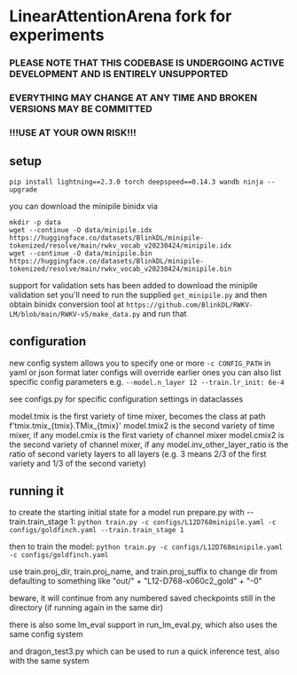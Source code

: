 # LinearAttentionArena fork for experiments

### PLEASE NOTE THAT THIS CODEBASE IS UNDERGOING ACTIVE DEVELOPMENT AND IS ENTIRELY UNSUPPORTED
### EVERYTHING MAY CHANGE AT ANY TIME AND BROKEN VERSIONS MAY BE COMMITTED
### !!!USE AT YOUR OWN RISK!!!

## setup

```
pip install lightning==2.3.0 torch deepspeed==0.14.3 wandb ninja --upgrade
```

you can download the minipile binidx via 

``` 
mkdir -p data
wget --continue -O data/minipile.idx https://huggingface.co/datasets/BlinkDL/minipile-tokenized/resolve/main/rwkv_vocab_v20230424/minipile.idx
wget --continue -O data/minipile.bin https://huggingface.co/datasets/BlinkDL/minipile-tokenized/resolve/main/rwkv_vocab_v20230424/minipile.bin
```

support for validation sets has been added
to download the minipile validation set you'll need to run the supplied `get_minipile.py` and then obtain binidx conversion tool at `https://github.com/BlinkDL/RWKV-LM/blob/main/RWKV-v5/make_data.py` and run that

## configuration

new config system allows you to specify one or more `-c CONFIG_PATH` in yaml or json format
later configs will override earlier ones
you can also list specific config parameters e.g. `--model.n_layer 12 --train.lr_init: 6e-4`

see configs.py for specific configuration settings in dataclasses

model.tmix is the first variety of time mixer, becomes the class at path f'tmix.tmix_{tmix}.TMix_{tmix}'
model.tmix2 is the second variety of time mixer, if any
model.cmix is the first variety of channel mixer
model.cmix2 is the second variety of channel mixer, if any
model.inv_other_layer_ratio is the ratio of second variety layers to all layers (e.g. 3 means 2/3 of the first variety and 1/3 of the second variety)

## running it

to create the starting initial state for a model run prepare.py with --train.train_stage 1:
`python train.py -c configs/L12D768minipile.yaml -c configs/goldfinch.yaml --train.train_stage 1`

then to train the model:
`python train.py -c configs/L12D768minipile.yaml -c configs/goldfinch.yaml `

use train.proj_dir, train.proj_name, and train.proj_suffix to change dir from defaulting to something like "out/" + "L12-D768-x060c2_gold" + "-0"

beware, it will continue from any numbered saved checkpoints still in the directory (if running again in the same dir)

there is also some lm_eval support in run_lm_eval.py, which also uses the same config system

and dragon_test3.py which can be used to run a quick inference test, also with the same system
